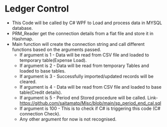 # Ledger Control

* This Code will be called by C# WPF to Load and process data in MYSQL database.
* PRM_Reader get the connection details from a flat file and store it in Hashmap.
* Main function will create the connection string and call different functions based on the arguments passed.
    * If argument is 1 - Data will be read from CSV file and loaded to temporary table(Expense Load).
    * If argument is 2 - Data will be read from temporary Tables and loaded to base tables.
    * If argument is 3 - Successfully imported/updated records will be cleared.
    * If argument is 4 - Data will be read from CSV file and loaded to base table(Credit details).
    * If argument is 5 - Period end Stored procedure will be called. Link-https://github.com/saitamatp/Misc/blob/main/sp_period_end_cal.sql
    * If argument is 100 - This is to check if C# is triggering this code (C# connection Check).
    * Any other argument for now is not recognised.